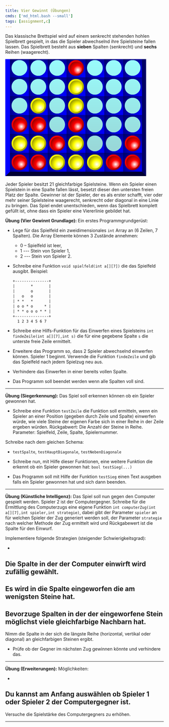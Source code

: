 ```yaml
---
title: Vier Gewinnt (Übungen)
cmds: ['md_html.bash --small']
tags: [assignment,c]
---
```




Das klassische Brettspiel wird auf einem senkrecht stehenden hohlen Spielbrett gespielt, in das die Spieler abwechselnd ihre Spielsteine fallen lassen. Das Spielbrett besteht aus **sieben** Spalten (senkrecht) und **sechs** Reihen (waagerecht). 


![vier_gewinnt_01](fig/vier_gewinnt_01.png)


Jeder Spieler besitzt 21 gleichfarbige Spielsteine. Wenn ein Spieler einen Spielstein in eine Spalte fallen lässt, besetzt dieser den untersten freien Platz der Spalte. Gewinner ist der Spieler, der es als erster schafft, vier oder mehr seiner Spielsteine waagerecht, senkrecht oder diagonal in eine Linie zu bringen. Das Spiel endet unentschieden, wenn das Spielbrett komplett gefüllt ist, ohne dass ein Spieler eine Viererlinie gebildet hat.



**Übung (Vier Gewinnt Grundlage):**
Ein erstes Programmgrundgerüst:

- Lege für das Spielfeld ein zweidimensionales `int` Array  an (6 Zeilen, 7 Spalten).
  Die Array Elemente können 3 Zustände annehmen: 

  - 0 – Spielfeld ist leer, 
  - 1 --- Stein von Spieler 1, 
  - 2 --- Stein von Spieler 2.

- Schreibe eine Funktion `void spielfeld(int a[][7])` die das Spielfeld ausgibt. Beispiel:

  ```
  +---------------+
  |       *       |
  |       o       |
  |   o   o       |
  | * *   *       |
  | o o * o     * |
  | * * o o o * * |
  +---------------+
    1 2 3 4 5 6 7
  ```

- Schreibe eine Hilfs-Funktion für das Einwerfen eines Spielsteins `int findeZeile(int a[][7],int s)` die für eine gegebene Spalte `s` die unterste freie Zeile ermittelt.
- Erweitere das Programm so, dass 2 Spieler abwechselnd einwerfen können.
  Spieler 1 beginnt. Verwende die Funktion `findeZeile` und gib das Spielfeld nach jedem Spielzug neu aus.
- Verhindere das Einwerfen in einer bereits vollen Spalte.
- Das Programm soll beendet werden wenn alle Spalten voll sind.



---

**Übung (Siegerkennung):**
Das Spiel soll erkennen können ob ein Spieler gewonnen hat. 

- Schreibe eine Funktion `testZeile`
  die Funktion soll ermitteln, wenn ein Spieler an einer Position (gegeben durch Zeile und Spalte) einwerfen würde, wie viele Steine der eigenen Farbe sich in einer Reihe in der Zeile ergeben würden.
  Rückgabwert: Die Anzahl der Steine in Reihe.
  Parameter: Spielfeld, Zeile, Spalte, Spielernummer.

Schreibe nach dem gleichen Schema:

- `testSpalte`, `testHauptDiagonale`, `testNebenDiagonale`

- Schreibe nun, mit Hilfe dieser Funktionen, eine weitere Funktion die erkennt ob ein Spieler gewonnen hat: `bool testSieg(...)`
- Das Programm soll mit Hilfe der Funktion `testSieg` einen Text ausgeben falls ein Spieler gewonnen hat und sich dann beenden.



---

**Übung (Künstliche Intelligenz):**
Das Spiel soll nun gegen den Computer gespielt werden. Spieler 2 ist der Computergegner. 
Schreibe für die Ermittlung des Computerzugs eine eigene Funktion `int computerZug(int a[][7],int spieler,int strategie)`, dabei gibt der Parameter `spieler` an für welchen Spieler der Zug generiert werden soll, der Parameter `strategie` nach welcher Methode der Zug ermittelt wird und Rückgabewert ist die Spalte für den Einwurf.

Implementiere folgende Strategien (steigender Schwierigkeitsgrad):

- 
Die Spalte in der der Computer einwirft wird zufällig gewählt.
- 
Es wird in die Spalte eingeworfen die am wenigsten Steine hat.
- 
Bevorzuge Spalten in der der eingeworfene Stein möglichst viele gleichfarbige Nachbarn hat. 
- 
Nimm die Spalte in der sich die längste Reihe (horizontal, vertikal oder diagonal) an gleichfarbigen Steinen ergibt. 
- Prüfe ob der Gegner im nächsten Zug gewinnen könnte und verhindere das.



---

**Übung (Erweiterungen):**
Möglichkeiten:

- 
Du kannst am Anfang auswählen ob Spieler 1 oder Spieler 2 der Computergegner ist.
- 
Versuche die Spielstärke des Computergegners zu erhöhen.


---


